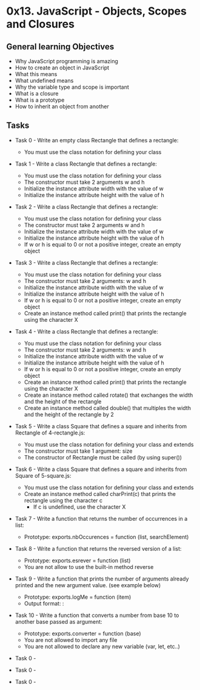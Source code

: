 # 0x13. JavaScript - Objects, Scopes and Closures

## General learning Objectives

* Why JavaScript programming is amazing
* How to create an object in JavaScript
* What this means
* What undefined means
* Why the variable type and scope is important
* What is a closure
* What is a prototype
* How to inherit an object from another

## Tasks

* Task 0 - Write an empty class Rectangle that defines a rectangle:
    - You must use the class notation for defining your class

* Task 1 - Write a class Rectangle that defines a rectangle:
    - You must use the class notation for defining your class
    - The constructor must take 2 arguments w and h
    - Initialize the instance attribute width with the value of w
    - Initialize the instance attribute height with the value of h

* Task 2 - Write a class Rectangle that defines a rectangle:
    - You must use the class notation for defining your class
    - The constructor must take 2 arguments w and h
    - Initialize the instance attribute width with the value of w
    - Initialize the instance attribute height with the value of h
    - If w or h is equal to 0 or not a positive integer, create an empty object

* Task 3 - Write a class Rectangle that defines a rectangle:
    - You must use the class notation for defining your class
    - The constructor must take 2 arguments: w and h
    - Initialize the instance attribute width with the value of w
    - Initialize the instance attribute height with the value of h
    - If w or h is equal to 0 or not a positive integer, create an empty object
    - Create an instance method called print() that prints the rectangle using the character X

* Task 4 - Write a class Rectangle that defines a rectangle:
    - You must use the class notation for defining your class
    - The constructor must take 2 arguments: w and h
    - Initialize the instance attribute width with the value of w
    - Initialize the instance attribute height with the value of h
    - If w or h is equal to 0 or not a positive integer, create an empty object
    - Create an instance method called print() that prints the rectangle using the character X
    - Create an instance method called rotate() that exchanges the width and the height of the rectangle
    - Create an instance method called double() that multiples the width and the height of the rectangle by 2

* Task 5 - Write a class Square that defines a square and inherits from Rectangle of 4-rectangle.js:
    - You must use the class notation for defining your class and extends
    - The constructor must take 1 argument: size
    - The constructor of Rectangle must be called (by using super())

* Task 6 - Write a class Square that defines a square and inherits from Square of 5-square.js:
    - You must use the class notation for defining your class and extends
    - Create an instance method called charPrint(c) that prints the rectangle using the character c
        - If c is undefined, use the character X

* Task 7 - Write a function that returns the number of occurrences in a list:
    - Prototype: exports.nbOccurences = function (list, searchElement)

* Task 8 - Write a function that returns the reversed version of a list:
    - Prototype: exports.esrever = function (list)
    - You are not allow to use the built-in method reverse

* Task 9 - Write a function that prints the number of arguments already printed and the new argument value. (see example below)
    - Prototype: exports.logMe = function (item)
    - Output format: <number arguments already printed>: <current argument value>

* Task 10 - Write a function that converts a number from base 10 to another base passed as argument:
    - Prototype: exports.converter = function (base)
    - You are not allowed to import any file
    - You are not allowed to declare any new variable (var, let, etc..)

* Task 0 - 
* Task 0 - 
* Task 0 - 
